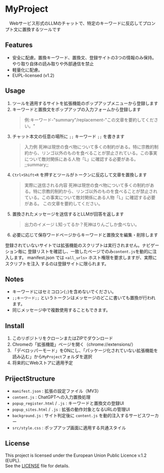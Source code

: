 # MyProject
　Webサービス形式のLLMのチャットで、特定のキーワードに反応してプロンプト文に置換するツールです
 
## Features
- 安全に配慮。置換キーワード、置換文、登録サイトの3つの情報のみ保持。やり取り自体の読み取りや外部通信を禁止
- 軽量化に配慮。
- EUPL-licensed (v1.2)

## Usage
1. ツールを適用するサイトを拡張機能のポップアップメニューから登録します
2. キーワードと置換文をポップアップの入力フォームから登録します
   >例:キーワード-"summary"/replacement-"この文章を要約してください。"
3. チャット本文の任意の場所に `;;` キーワード `;;` を書きます
   >入力例
   >死神は現世の食べ物について多くの制約がある。特に宗教的制約から、リンゴ以外のものを食べることが禁止されている。この事実について敵対関係にある人物「L」に確認する必要がある。
   >;;summary;;
4. `Ctrl+Shift+R` を押すとツールがトークンに反応して文章を置換します
   >実際に送信される内容
   >死神は現世の食べ物について多くの制約がある。特に宗教的制約から、リンゴ以外のものを食べることが禁止されている。この事実について敵対関係にある人物「L」に確認する必要がある。
   >この文章を要約してください。
5. 置換されたメッセージを送信するとLLMが回答を返します
   >出力のイメージ
   >L知ってるか？死神はりんごしか食べない。
6. 必要に応じて保存ワードページからキーワードと置換文を編集・削除します

登録されていないサイトでは拡張機能のスクリプトは実行されません。ナビゲーション毎に
登録リストを確認し、一致したページでのみ`content.js`を動的に注入します。
manifest.json では `<all_urls>` ホスト権限を要求しますが、実際にスクリプトを注入
するのは登録サイトに限られます。

## Notes
- キーワードにはセミコロン(`;`)を含めないでください。
- `;;キーワード;;` というトークンはメッセージのどこに書いても置換が行われます。
- 同じメッセージ中で複数使用することもできます。

## Install
1. このリポジトリをクローンまたはZIPでダウンロード
2. Chromeの「拡張機能」ページを開く（chrome://extensions/）
3. 「デベロッパーモード」をONにし、「パッケージ化されていない拡張機能を読み込む」から`MyProject`フォルダを選択
4. 将来的にWebストアに適用予定

## PrijectStructure
- `manifest.json` : 拡張の設定ファイル（MV3）
- `content.js` : ChatGPTへの入力置換処理
- `popup_register.html` / `.js` : キーワードと置換文の登録UI
- `popup_sites.html` / `.js` : 拡張の動作対象となるURLの管理UI
- `background.js` : サイト判定後に `content.js` を動的注入するサービスワーカー
- `src/style.css` : ポップアップ画面に適用する共通スタイル


## License

This project is licensed under the European Union Public Licence v.1.2 (EUPL).  
See the [LICENSE](./LICENSE) file for details.
